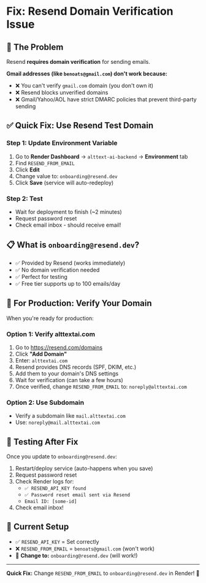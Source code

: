 # Fix: Resend Domain Verification Issue

## 🎯 The Problem

Resend **requires domain verification** for sending emails. 

**Gmail addresses (like `benoats@gmail.com`) don't work because:**
- ❌ You can't verify `gmail.com` domain (you don't own it)
- ❌ Resend blocks unverified domains  
- ❌ Gmail/Yahoo/AOL have strict DMARC policies that prevent third-party sending

## ✅ Quick Fix: Use Resend Test Domain

### Step 1: Update Environment Variable
1. Go to **Render Dashboard** → `alttext-ai-backend` → **Environment** tab
2. Find `RESEND_FROM_EMAIL`
3. Click **Edit**
4. Change value to: `onboarding@resend.dev`
5. Click **Save** (service will auto-redeploy)

### Step 2: Test
- Wait for deployment to finish (~2 minutes)
- Request password reset
- Check email inbox - should receive email!

## 📋 What is `onboarding@resend.dev`?

- ✅ Provided by Resend (works immediately)
- ✅ No domain verification needed
- ✅ Perfect for testing
- ✅ Free tier supports up to 100 emails/day

## 🚀 For Production: Verify Your Domain

When you're ready for production:

### Option 1: Verify alttextai.com
1. Go to https://resend.com/domains
2. Click **"Add Domain"**
3. Enter: `alttextai.com`
4. Resend provides DNS records (SPF, DKIM, etc.)
5. Add them to your domain's DNS settings
6. Wait for verification (can take a few hours)
7. Once verified, change `RESEND_FROM_EMAIL` to: `noreply@alttextai.com`

### Option 2: Use Subdomain
- Verify a subdomain like `mail.alttextai.com`
- Use: `noreply@mail.alttextai.com`

## 🧪 Testing After Fix

Once you update to `onboarding@resend.dev`:
1. Restart/deploy service (auto-happens when you save)
2. Request password reset
3. Check Render logs for:
   - `✅ RESEND_API_KEY found`
   - `✅ Password reset email sent via Resend`
   - `Email ID: [some-id]`
4. Check email inbox!

## 📝 Current Setup

- ✅ `RESEND_API_KEY` = Set correctly
- ❌ `RESEND_FROM_EMAIL` = `benoats@gmail.com` (won't work)
- 🔧 **Change to:** `onboarding@resend.dev` (will work!)

---

**Quick Fix:** Change `RESEND_FROM_EMAIL` to `onboarding@resend.dev` in Render! 🚀


